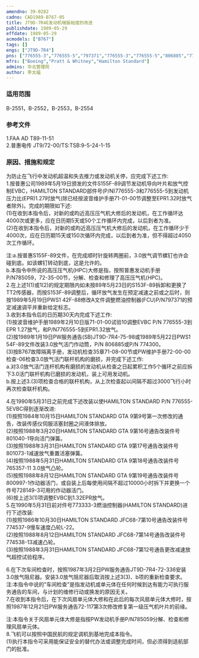 ```yaml
---
amendno: 39-0282  
cadno: CAD1989-B767-05  
title: JT9D-7R4E发动机喘振裕度的改进  
publishdate: 1989-05-29  
effdate: 1989-05-29  
acmodels: ["B767"]  
tags: []  
engs: ["JT9D-7R4"]  
pns: ["776555-3","776555-5","797371","776555-3","776555-5","806885","774300"]  
mfrs: ["Boeing","Pratt & Whitney","Hamilton Standard"]  
admins: 华北管理局  
author: 李太福  
---
```

  
### 适用范围  
B-2551，B-2552，B-2553，B-2554  
  
<!--more-->  
### 参考文件  
  1.FAA AD T89-11-51  
  2.普惠电传 JT9/72-00/TS:TSB:9-5-24-1-15  
  
### 原因、措施和规定  

  为防止在飞行中发动机超温和失去推力或发动机关停，应完成下述工作:  
  1.按普惠公司1989年5月19日颁发的文件S155F-89调节发动机导向叶片和放气控制EVBC，HAMILTON STANDARD部件号(P/N)776555-3和776555-5到发动机压力比(EPR)1.27时放气(除已经按波音维护手册71-01-00节调整至EPR1.32时放气者除外)。完成的期限如下述:  
  (1)在收到本指令后，对新的或昀近高压压气机大修后的发动机，在工作循环达4000次或更多，应在日历期5天或50个工作循环内完成，以后到者为准。  
  (2)在收到本指令后，对新的或昀近高压压气机大修后的发动机，在工作循环少于4000次，应在日历期15天或150次循环内完成，以后到者为准，但不得超过4050次工作循环。  
  
  注:a.按普惠S155F-89文件，在完成顺时针旋转两圈前，3.0放气调节螺钉也许会碰到底。如该螺钉转动到底，这是允许的。  
b.本指令中所说的高压压气机(HPC)大修是指，按照普惠发动机手册P/N785059，72-35-00节，分解、检查和修理了高压压气机(HPC)。  
  2.在上述1(1)或1(2)的规定期限内如未按89年5月23日的S153F-89拆卸和更换了TT2传感器，而按S153F-89调整后，循环放气发生在预定减速之前或之后时，则按1989年5月19日PWS1 42F-88修改A文件调整燃油控制器(FCU)P/N797371的预定减速调平并重新给定标志。  
  3.收到本指令后的日历期30天内完成下述工作:  
(1)按波音维护手册1989年2月10日版71-01-00试验10调整EVBC P/N 776555-3到EPR 1.27放气，和P/N776555-5到EPR1.32放气。  
  (2)按1989年1月19日PW服务通告(SB)JT9D-7R4-75-98或1989年5月22日PWS1 54F-89文件改装3.0放气活门作动筒，P/N 806885或P/N 774300。  
  (3)按B767故障隔离手册，发动机检查35章71-08-00节或PW维护手册72-00-00检查-06检查3.0放气活门联杆机构的磨损，并完成下述工作:  
a.对3.0放气活门连杆机构有磨损的发动机从检查之日起累积工作5个循环之前应拆下3.0活门联杆机构已磨损的发动机，装上可用发动机。  
  b.按上述3.(3)项检查合格的联杆机构，从上次检查起以间隔不超过3000飞行小时再次检查联杆机构。  
  
  4.在1990年5月31日之前完成下述改装以使HAMILTON STANDARD P/N 776555-5EVBC得到逐渐改进:  
  (1)按照1984年10月15日HAMILTON STANDARD GTA 9第9号第一次修改的通告，改装传感仪伺服活塞封圈之间液体排放。  
  (2)按照1988年3月20日HAMILTON STANDARD GTA 9第16号通告改装件号801040-1导向活门弹簧。  
  (3)按照1988年3月31日HAMILTON STANDARD GTA 9第17号通告改装件号801073-1减速放气重置活塞弹簧。  
  (4)按照1988年5月31日HAMILTON STANDARD GTA 9第18号通告改装件号765357-11 3.0放气凸轮。  
  (5)按照1988年8月12日HAMILTON STANDARD GTA 9第19号通告改装件号800997-1作动器活门，或自装上后每使用间隔不超过10000小时拆下并更换一个件号728149-3可用的作动器活门。  
  (6)按上述3(1)项调整EVBC到1.32EPR放气。  
  5.在1990年5月31日前对件号773333-3燃油控制器(HAMILTON STANDARD)进行下述改装:  
  (1)按照1986年10月30日HAMILTON STANDARD JFC68-7第10号通告改装件号774537-9慢车速度凸轮L-22。  
  (2)按照1988年8月12日HAMILTON STANDARD JFC68-7第14号通告改装件号774538-13减速凸轮。  
  (3)按照1988年3月31日HAMILTON STANDARD JFC68-7第12号通告更改减速放气超控试验程序。  
  
  6.在下次车间检查时，按照1987年3月2日PW服务通告JT9D-7R4-72-336安装3.0放气阻尼器。安装3.0放气阻尼器后取消按上述3(3)、b项的重新检查要求。  
  注:本指令中说的"车间检查"是指发动机或单元体在任何时候到达有能力可执行服务通告的车间，与计划的维修行动或换发的原因无关。  
  7.在收到本指令后，在下次风扇单元体大修和在此后的每次风扇单元体大修时，按照1987年12月21日PW服务通告72-117第3次修改修复第一级压气机叶片的前缘。  
  
注:本指令关于风扇单元体大修是指按PW发动机手册P/N785059分解、检查和修理风扇单元体。  
  8.飞机可以按照中国民航的规定调机到基地完成本指令。  
  (1)执行本指令可采用能保证安全的替代办法或调整完成时间，但必须得到适航部门的批准。  

